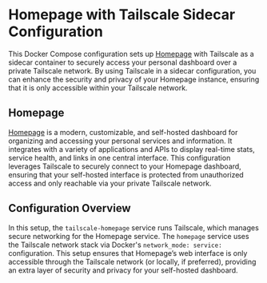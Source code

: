 # Homepage with Tailscale Sidecar Configuration

This Docker Compose configuration sets up [Homepage](https://github.com/gethomepage/homepage) with Tailscale as a sidecar container to securely access your personal dashboard over a private Tailscale network. By using Tailscale in a sidecar configuration, you can enhance the security and privacy of your Homepage instance, ensuring that it is only accessible within your Tailscale network.

## Homepage

[Homepage](https://github.com/gethomepage/homepage) is a modern, customizable, and self-hosted dashboard for organizing and accessing your personal services and information. It integrates with a variety of applications and APIs to display real-time stats, service health, and links in one central interface. This configuration leverages Tailscale to securely connect to your Homepage dashboard, ensuring that your self-hosted interface is protected from unauthorized access and only reachable via your private Tailscale network.

## Configuration Overview

In this setup, the `tailscale-homepage` service runs Tailscale, which manages secure networking for the Homepage service. The `homepage` service uses the Tailscale network stack via Docker's `network_mode: service:` configuration. This setup ensures that Homepage’s web interface is only accessible through the Tailscale network (or locally, if preferred), providing an extra layer of security and privacy for your self-hosted dashboard.
